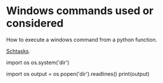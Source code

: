 # Windows commands used or considered

How to execute a windows command from a python function.

[Schtasks](<https://learn.microsoft.com/en-us/windows/win32/taskschd/schtasks>).

import os
os.system('dir')

import os
output = os.popen('dir').readlines()
print(output)
